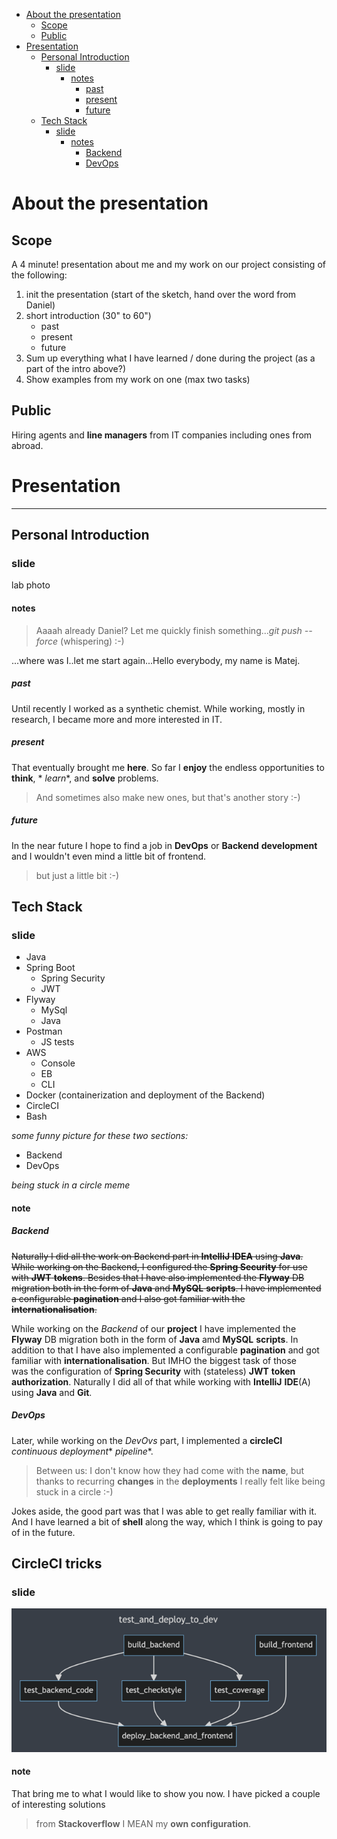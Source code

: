 <!-- TOC -->

* [About the presentation](#about-the-presentation)
   * [Scope](#scope)
   * [Public](#public)
* [Presentation](#presentation)
   * [Personal Introduction](#personal-introduction)
      * [slide](#slide)
         * [notes](#notes)
            * [past](#past)
            * [present](#present)
            * [future](#future)
   * [Tech Stack](#tech-stack)
      * [slide](#slide-1)
         * [notes](#notes-1)
            * [Backend](#backend)
            * [DevOps](#devops)

<!-- TOC -->

# About the presentation

## Scope

A 4 minute! presentation about me and my work on our project consisting of the following:

1. init the presentation (start of the sketch, hand over the word from Daniel)
2. short introduction (30" to 60")
   + past
   + present
   + future
3. Sum up everything what I have learned / done during the project (as a part of the intro above?)
4. Show examples from my work on one (max two tasks)

## Public

Hiring agents and **line managers** from IT companies including ones from abroad.

# Presentation

---

## Personal Introduction

### slide

lab photo

#### notes

> Aaaah already Daniel? Let me quickly finish something..._git push --force_ (whispering) :-)

...where was I..let me start again...Hello everybody, my name is Matej.

##### past

Until recently I worked as a synthetic chemist. While working, mostly in research, I became more and
more interested in IT.

##### present

That eventually brought me **here**. So far I **enjoy** the endless opportunities to **think**, *
*learn**,
and **solve** problems.

> And sometimes also make new ones, but that's another story :-)

##### future

In the near future I hope to find a job in **DevOps** or **Backend** **development** and I wouldn't
even mind a little bit of frontend.

> but just a little bit :-)

## Tech Stack

### slide

+ Java
+ Spring Boot
   + Spring Security
   + JWT
+ Flyway
   + MySql
   + Java
+ Postman
   + JS tests
+ AWS
   + Console
   + EB
   + CLI
+ Docker (containerization and deployment of the Backend)
+ CircleCI
+ Bash

_some funny picture for these two sections:_

+ Backend
+ DevOps

_being stuck in a circle meme_

#### note

##### Backend

~~Naturally I did all the work on Backend part in **IntelliJ** **IDEA** using **Java**. While
working
on the Backend, I configured the **Spring Security** for use with **JWT** **tokens**. Besides that I
have also implemented the **Flyway** DB migration both in the form of **Java**
and **MySQL** **scripts**.
I have implemented a configurable **pagination** and I also got familiar with
the **internationalisation**.~~

While working on the _Backend_ of our **project** I have implemented the **Flyway** DB migration
both in the form of
**Java** amd **MySQL** **scripts**. In addition to that I have also implemented a configurable
**pagination** and got familiar with **internationalisation**. But IMHO the biggest task of those  
was the configuration of **Spring Security** with (stateless) **JWT** **token** **authorization**.
Naturally I did all of that while working with **IntelliJ** **IDE**(A) using **Java** and **Git**.

##### DevOps

Later, while working on the _DevOvs_ part, I implemented a **circleCI** _continuous deployment_*
*pipeline**.
> Between us: I don't know how they had come with the **name**, but thanks to recurring **changes** 
> in the **deployments** I really felt like being stuck in a circle :-)

Jokes aside, the good part was that I was able to get really familiar with it. And I have
learned a bit of **shell** along the way, which I think is going to pay of in the future.

## CircleCI tricks

### slide

![img.png](img.png)

#### note

That bring me to what I would like to show you now. I have picked a couple of interesting solutions
> from **Stackoverflow** I MEAN my **own configuration**.



